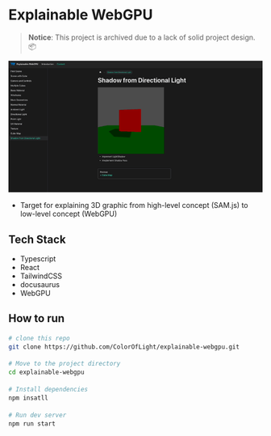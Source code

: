 # Explainable WebGPU

> **Notice**: This project is archived due to a lack of solid project design. 📦

![Example Animated Screenshot](/images/example.gif)

- Target for explaining 3D graphic from high-level concept (SAM.js) to low-level concept (WebGPU)

## Tech Stack

- Typescript
- React
- TailwindCSS
- docusaurus
- WebGPU

## How to run

```zsh
# clone this repo
git clone https://github.com/ColorOfLight/explainable-webgpu.git

# Move to the project directory
cd explainable-webgpu

# Install dependencies
npm insatll

# Run dev server
npm run start
```
